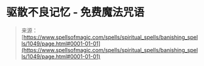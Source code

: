 <!--yml

category: 未分类

date: 2024-06-12 18:33:47

-->

# 驱散不良记忆 - 免费魔法咒语

> 来源：[https://www.spellsofmagic.com/spells/spiritual_spells/banishing_spells/1049/page.html#0001-01-01](https://www.spellsofmagic.com/spells/spiritual_spells/banishing_spells/1049/page.html#0001-01-01)
